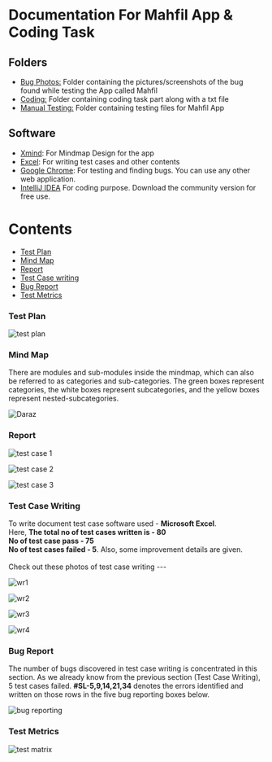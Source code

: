 # Documentation For Mahfil App & Coding Task 

## Folders
- [Bug Photos:](#bug-photos) Folder containing the pictures/screenshots of the bug found while testing the App called Mahfil
- [Coding:](#coding) Folder containing coding task part along with a txt file
- [Manual Testing:](#manual-testing)  Folder containing testing files for Mahfil App

## Software 
- [Xmind](https://xmind.app): For Mindmap Design for the app
- [Excel](): For writing test cases and other contents
- [Google Chrome](https://www.google.com/chrome): For testing and finding bugs. You can use any other web application.
- [IntelliJ IDEA](https://www.jetbrains.com/idea/download/?section=windows) For coding purpose. Download the community version for free use.

# Contents
- [Test Plan](#test-plan) 
- [Mind Map](#mind-map)
- [Report](#report)
- [Test Case writing](#test-case-writing)
- [Bug Report](#bug-report)
- [Test Metrics](#test-metrics)

### Test Plan
![test plan](https://github.com/rashadkhan97/Tast-Case-for-DARAZ/assets/76771109/b1e724f2-db5e-42e7-8c72-392c73cad9c9)

### Mind Map
There are modules and sub-modules inside the mindmap, which can also be referred to as categories and sub-categories. The green boxes represent categories, the white boxes represent subcategories, and the yellow boxes represent nested-subcategories.

![Daraz](https://github.com/rashadkhan97/Tast-Case-for-DARAZ/assets/76771109/045388d4-00ef-40b3-883c-c074e4d4290e)


### Report

![test case 1](https://github.com/rashadkhan97/Tast-Case-for-DARAZ/assets/76771109/22ce744b-00b7-49cc-99a3-f44e5e6a724f)

![test case 2](https://github.com/rashadkhan97/Tast-Case-for-DARAZ/assets/76771109/221e2a7c-a2c1-4c5d-8ad6-42b1a6018643)

![test case 3](https://github.com/rashadkhan97/Tast-Case-for-DARAZ/assets/76771109/a4b9d0a3-d0de-4978-bfee-4d7692058011)

### Test Case Writing
To write document test case software used - **Microsoft Excel**. 
<br>Here, **The total no of test cases written is - 80**  </br> **No of test case pass - 75** <br>**No of test cases failed - 5**. Also, some improvement details are given.</br>
<br> Check out these photos of test case writing --- </br>

![wr1](https://github.com/rashadkhan97/Tast-Case-for-DARAZ/assets/76771109/0b95b583-60a6-4e4a-8799-71595675e24e)

![wr2](https://github.com/rashadkhan97/Tast-Case-for-DARAZ/assets/76771109/2c7c8329-e282-4060-8d1f-787b0d727b6f)

![wr3](https://github.com/rashadkhan97/Tast-Case-for-DARAZ/assets/76771109/4f1c24ea-4c4b-427f-80a2-98053b81b0f8)

![wr4](https://github.com/rashadkhan97/Tast-Case-for-DARAZ/assets/76771109/395fd4f1-eecc-45f1-be2f-359f1f13d1cb)

### Bug Report
The number of bugs discovered in test case writing is concentrated in this section. As we already know from the previous section (Test Case Writing), 5 test cases failed. **#SL-5,9,14,21,34** denotes the errors identified and written on those rows in the five bug reporting boxes below.

![bug reporting](https://github.com/rashadkhan97/Tast-Case-for-DARAZ/assets/76771109/4713e2ea-2cd2-4b36-bba5-07f6187b8556)

### Test Metrics

![test matrix](https://github.com/rashadkhan97/Tast-Case-for-DARAZ/assets/76771109/6a2d6ba0-0acd-4a4c-aa41-c3c96245fa3e)
